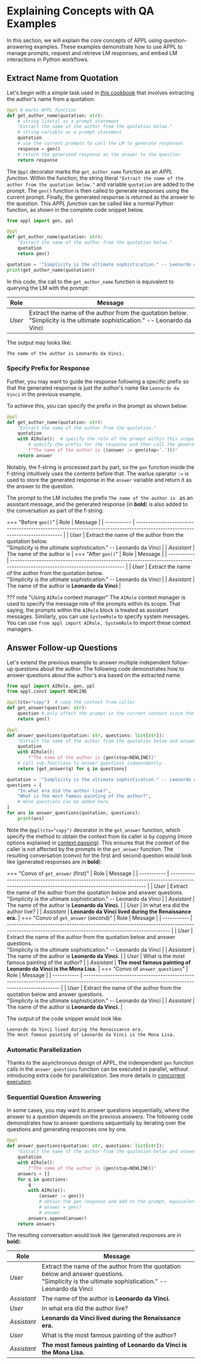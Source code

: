 # Explaining Concepts with QA Examples

In this section, we will explain the core concepts of APPL using question-answering examples. These examples demonstrate how to use APPL to manage prompts, request and retrieve LM responses, and embed LM interactions in Python workflows.

## Extract Name from Quotation

Let's begin with a simple task used in [this cookbook](https://cookbook.openai.com/articles/how_to_work_with_large_language_models) that involves extracting the author's name from a quotation.

```python linenums="1" hl_lines="1 4 6"
@ppl # marks APPL function
def get_author_name(quotation: str):
    # string literal as a prompt statement
    "Extract the name of the author from the quotation below."
    # string variable as a prompt statement
    quotation
    # use the current prompts to call the LM to generate responses
    response = gen()
    # return the generated response as the answer to the question
    return response
```

The `@ppl` decorator marks the `get_author_name` function as an *APPL function*. Within the function, the string literal `"Extract the name of the author from the quotation below."` and variable `quotation` are added to the prompt. The `gen()` function is then called to generate responses using the current prompt. Finally, the generated response is returned as the answer to the question. This *APPL function* can be called like a normal Python function, as shown in the complete code snippet below.

```python linenums="1"
from appl import gen, ppl

@ppl
def get_author_name(quotation: str):
    "Extract the name of the author from the quotation below."
    quotation
    return gen()

quotation = '"Simplicity is the ultimate sophistication." -- Leonardo da Vinci'
print(get_author_name(quotation))
```

In this code, the call to the `get_author_name` function is equivalent to querying the LM with the prompt:

| Role   | Message                                                                                                                       |
| ------ | ----------------------------------------------------------------------------------------------------------------------------- |
| *User* | Extract the name of the author from the quotation below.<br>"Simplicity is the ultimate sophistication." -- Leonardo da Vinci |

The output may looks like:
```plaintext
The name of the author is Leonardo da Vinci.
```

### Specify Prefix for Response
Further, you may want to guide the response following a specific prefix so that the generated response is just the author's name like `Leonardo da Vinci` in the previous example.

To achieve this, you can specify the prefix in the prompt as shown below:

```python linenums="1" hl_lines="5 7"
@ppl
def get_author_name(quotation: str):
    "Extract the name of the author from the quotation."
    quotation
    with AIRole():  # specify the role of the prompt within this scope
        # specify the prefix for the response and then call the generation function
        f"The name of the author is {(answer := gen(stop='.'))}"
    return answer
```

Notably, the f-string is processed part by part, so the `gen` function inside the f-string intuitively uses the contents before that. The warlus operator `:=` is used to store the generated response in the `answer` variable and return it as the answer to the question.

The prompt to the LM includes the prefix `The name of the author is ` as an assistant message, and the generated response (in **bold**) is also added to the conversation as part of the f-string:

=== "Before `gen()`"
    | Role        | Message                                                                                                                       |
    | ----------- | ----------------------------------------------------------------------------------------------------------------------------- |
    | *User*      | Extract the name of the author from the quotation below.<br>"Simplicity is the ultimate sophistication." -- Leonardo da Vinci |
    | *Assistant* | The name of the author is                                                                                                     |
=== "After `gen()`"
    | Role        | Message                                                                                                                       |
    | ----------- | ----------------------------------------------------------------------------------------------------------------------------- |
    | *User*      | Extract the name of the author from the quotation below.<br>"Simplicity is the ultimate sophistication." -- Leonardo da Vinci |
    | *Assistant* | The name of the author is **Leonardo da Vinci**                                                                               |

??? note "Using `AIRole` context manager"
    The `AIRole` context manager is used to specify the message role of the prompts within its scope. That saying, the prompts within the `AIRole` block is treated as assistant messages. Similarly, you can use `SystemRole` to specify system messages.
    You can use `from appl import AIRole, SystemRole` to import these context managers.

## Answer Follow-up Questions

Let's extend the previous example to answer multiple independent follow-up questions about the author. The following code demonstrates how to answer questions about the author's era based on the extracted name.

<!-- [Here](https://colab.research.google.com/drive/1khZcleOrdLOWtUB4EMEQCjGA1vBaARI9) is a runnable Colab notebook of this example.  -->

```python linenums="1" hl_lines="4 16"
from appl import AIRole, gen, ppl
from appl.const import NEWLINE

@ppl(ctx="copy")  # copy the context from caller
def get_answer(question: str):
    question # only affect the prompt in the current context since the context is copied
    return gen()

@ppl
def answer_questions(quotation: str, questions: list[str]):
    "Extract the name of the author from the quotation below and answer questions."
    quotation
    with AIRole():
        f"The name of the author is {gen(stop=NEWLINE)}"
    # call sub-functions to answer questions independently
    return [get_answer(q) for q in questions]

quotation = '"Simplicity is the ultimate sophistication." -- Leonardo da Vinci'
questions = [
    "In what era did the author live?",
    "What is the most famous painting of the author?",
    # more questions can be added here
]
for ans in answer_questions(quotation, questions):
    print(ans)
```

Note the `@ppl(ctx="copy")` decorator in the `get_answer` function, which specify the method to obtain the context from its caller is by copying (more options explained in [context passing](./3_appl_function.md#context-passing)). This ensures that the context of the caller is not affected by the prompts in the `get_answer` function. The resulting conversation (convo) for the first and second question would look like (generated responses are in **bold**):

=== "Convo of `get_answer` (first)"
    | Role        | Message                                                                                                                                            |
    | ----------- | -------------------------------------------------------------------------------------------------------------------------------------------------- |
    | *User*      | Extract the name of the author from the quotation below and answer questions.<br>"Simplicity is the ultimate sophistication." -- Leonardo da Vinci |
    | *Assistant* | The name of the author is **Leonardo da Vinci.**                                                                                                   |
    | *User*      | In what era did the author live?                                                                                                                   |
    | *Assistant* | **Leonardo da Vinci lived during the Renaissance era.**                                                                                            |
=== "Convo of `get_answer` (second)"
    | Role        | Message                                                                                                                                            |
    | ----------- | -------------------------------------------------------------------------------------------------------------------------------------------------- |
    | *User*      | Extract the name of the author from the quotation below and answer questions.<br>"Simplicity is the ultimate sophistication." -- Leonardo da Vinci |
    | *Assistant* | The name of the author is **Leonardo da Vinci.**                                                                                                   |
    | *User*      | What is the most famous painting of the author?                                                                                                    |
    | *Assistant* | **The most famous painting of Leonardo da Vinci is the Mona Lisa.**                                                                                |
=== "Convo of `answer_questions`"
    | Role        | Message                                                                                                                                            |
    | ----------- | -------------------------------------------------------------------------------------------------------------------------------------------------- |
    | *User*      | Extract the name of the author from the quotation below and answer questions.<br>"Simplicity is the ultimate sophistication." -- Leonardo da Vinci |
    | *Assistant* | The name of the author is **Leonardo da Vinci.**                                                                                                   |

The output of the code snippet would look like:
```plaintext
Leonardo da Vinci lived during the Renaissance era.
The most famous painting of Leonardo da Vinci is the Mona Lisa.
```

### Automatic Parallelization
Thanks to the asynchronous design of APPL, the indenpendent `gen` function calls in the `answer_questions` function can be executed in parallel, without introducing extra code for parallelization. See more details in [concurrent execution](./4_concurrent.md).

### Sequential Question Answering

In some cases, you may want to answer questions sequentially, where the answer to a question depends on the previous answers. The following code demonstrates how to answer questions sequentially by iterating over the questions and generating responses one by one.

```python linenums="1" hl_lines="9 11"
@ppl
def answer_questions(quotation: str, questions: list[str]):
    "Extract the name of the author from the quotation below and answer questions."
    quotation
    with AIRole():
        f"The name of the author is {gen(stop=NEWLINE)}"
    answers = []
    for q in questions:
        q
        with AIRole():
            (answer := gen())
            # obtain the gen response and add to the prompt, equivalent to
            # answer = gen()
            # answer
        answers.append(answer)
    return answers
```

The resulting conversation would look like (generated responses are in **bold**):

| Role        | Message                                                                                                                                            |
| ----------- | -------------------------------------------------------------------------------------------------------------------------------------------------- |
| *User*      | Extract the name of the author from the quotation below and answer questions.<br>"Simplicity is the ultimate sophistication." -- Leonardo da Vinci |
| *Assistant* | The name of the author is **Leonardo da Vinci.**                                                                                                   |
| *User*      | In what era did the author live?                                                                                                                   |
| *Assistant* | **Leonardo da Vinci lived during the Renaissance era.**                                                                                            |
| *User*      | What is the most famous painting of the author?                                                                                                    |
| *Assistant* | **The most famous painting of Leonardo da Vinci is the Mona Lisa.**                                                                                |